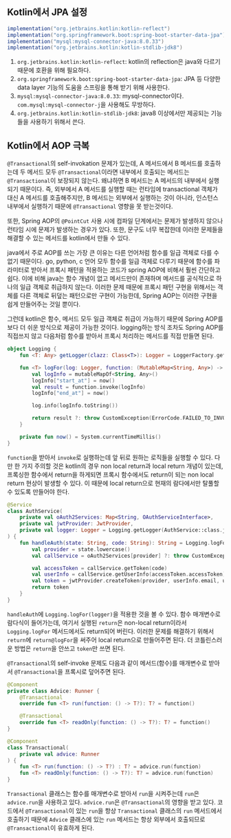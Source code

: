 
## Kotlin에서 JPA 설정

```gradle
implementation("org.jetbrains.kotlin:kotlin-reflect")
implementation("org.springframework.boot:spring-boot-starter-data-jpa")
implementation("mysql:mysql-connector-java:8.0.33")
implementation("org.jetbrains.kotlin:kotlin-stdlib-jdk8")
```
1. `org.jetbrains.kotlin:kotlin-reflect`: kotlin의 reflection은 java와 다르기 때문에 호환을 위해 필요하다.
2. `org.springframework.boot:spring-boot-starter-data-jpa`: JPA 등 다양한 data layer 기능의 도움을 스프링을 통해 받기 위해 사용한다.
3. `mysql:mysql-connector-java:8.0.33`: mysql-connector이다. `com.mysql:mysql-connector-j`을 사용해도 무방하다.
4. `org.jetbrains.kotlin:kotlin-stdlib-jdk8`: java8 이상에서만 제공되는 기능들을 사용하기 위해서 쓴다. 

## Kotlin에서 AOP 극복
`@Transactional`의 self-invokation 문제가 있는데, A 메서드에서 B 메서드를 호출하는데 두 메서드 모두 `@Transactional`이라면 내부에서 호출되는 메서드는 `@Transactional`이 보장되지 않는다. 왜냐하면 B 메서드는 A 메서드의 내부에서 실행되기 때문이다. 즉, 외부에서 A 메서드를 실행할 때는 런타임에 transactional 객체가 대신 A 메서드를 호출해주지만, B 메서드는 외부에서 실행하는 것이 아니라, 인스턴스 내부에서 실행하기 때문에 `@Transactional` 영향을 못 받는것이다.

또한, Spring AOP의 `@PointCut` 사용 시에 컴파일 단계에서는 문제가 발생하지 않으나 런타임 시에 문제가 발생하는 경우가 있다. 또한, 문구도 너무 복잡한데 이러한 문제들을 해결할 수 있는 메서드를 kotlin에서 만들 수 있다.

java에서 주로 AOP를 쓰는 가장 큰 이유는 다른 언어처럼 함수를 일급 객체로 다를 수 없기 때문이다. go, python, c 언어 모두 함수를 일급 객체로 다루기 때문에 함수를 파라미터로 받아서 프록시 패턴을 적용하는 코드가 spring AOP에 비해서 훨씬 간단하고 쉽다. 이에 비해 java는 함수 개념이 없고 메서드만이 존재하며 메서드를 공식적으로 하나의 일급 객체로 취급하지 않는다. 이러한 문제 때문에 프록시 패턴 구현을 위해서는 객체를 다른 객체로 뒤덮는 패턴으로만 구현이 가능한데, Spring AOP는 이러한 구현을 쉽게 만들어주는 것일 뿐이다.

그런데 kotlin은 함수, 메서드 모두 일급 객체로 취급이 가능하기 때문에 Spring AOP를 보다 더 쉬운 방식으로 제공이 가능한 것이다. logging하는 방식 조차도 Spring AOP를 직접쓰지 않고 다음처럼 함수를 받아서 프록시 처리하는 메서드를 직접 만들면 된다.

```kotlin
object Logging {
    fun <T: Any> getLogger(clazz: Class<T>): Logger = LoggerFactory.getLogger(clazz)

    fun <T> logFor(log: Logger, function: (MutableMap<String, Any>) -> T?) : T {
        val logInfo = mutableMapOf<String, Any>()
        logInfo["start_at"] = now()
        val result = function.invoke(logInfo)
        logInfo["end_at"] = now()

        log.info(logInfo.toString())

        return result ?: throw CustomException(ErrorCode.FAILED_TO_INVOKE_IN_LOGGER)
    }

    private fun now() = System.currentTimeMillis()
}
```

`function`을 받아서 `invoke`로 실행하는데 앞 뒤로 원하는 로직들을 실행할 수 있다. 다만 한 가지 주의할 것은 kotlin의 경우 non local return과 local return 개념이 있는데, 프록싱한 함수에서 return을 하게되면 프록시 함수에서도 return이 되는 non local return 현상이 발생할 수 있다. 이 때문에 local return으로 현재의 람다에서만 탈풀할 수 있도록 만들어야 한다.

```kotlin
@Service
class AuthService(
    private val oAuth2Services: Map<String, OAuthServiceInterface>,
    private val jwtProvider: JwtProvider,
    private val logger: Logger = Logging.getLogger(AuthService::class.java)
) {
    fun handleAuth(state: String, code: String): String = Logging.logFor(logger) {
        val provider = state.lowercase()
        val callService = oAuth2Services[provider] ?: throw CustomException(ErrorCode.PROVIDER_NOT_FOUND, provider)

        val accessToken = callService.getToken(code)
        val userInfo = callService.getUserInfo(accessToken.accessToken)
        val token = jwtProvider.createToken(provider, userInfo.email, userInfo.name, userInfo.id)
        return token
    }
}
```
`handleAuth`에 `Logging.logFor(logger)`을 적용한 것을 볼 수 있다. 함수 매개변수로 람다식이 들어가는데, 여기서 실행된 `return`은 non-local return이라서 `Logging.logFor` 메서드에서도 return되어 버린다. 이러한 문제를 해결하기 위해서 `return`에 `return@logFor`을 써주어 local return으로 만들어주면 된다. 더 코틀린스러운 방법은 `return`을 안쓰고 `token`만 쓰면 된다.

`@Transactional`의 self-invoke 문제도 다음과 같이 메서드(함수)를 매개변수로 받아서 `@Transactional`을 프록시로 덮어주면 된다.
```kotlin
@Component
private class Advice: Runner {
    @Transactional
    override fun <T> run(function: () -> T?): T? = function()

    @Transactional
    override fun <T> readOnly(function: () -> T?): T? = function()
}

@Component
class Transactional(
    private val advice: Runner
) {
    fun <T> run(function: () -> T?) : T? = advice.run(function)
    fun <T> readOnly(function: () -> T?): T? = advice.run(function)
}
```
`Transactional` 클래스는 함수를 매개변수로 받아서 `run`을 시켜주는데 `run`은 `advice.run`을 사용하고 있다. `advice.run`은 `@Transactional`의 영향을 받고 있다. 코드에서 `@Transactional`이 있는 `run`을 항상 `Transactional` 클래스의 `run` 메서드에서 호출하기 때문에 `Advice` 클래스에 있는 `run` 메서드는 항상 외부에서 호출되므로 `@Transactional`이 유효하게 된다.